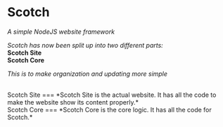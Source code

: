 Scotch
===
*A simple NodeJS website framework*

*Scotch has now been split up into two different parts:*  
**Scotch Site**  
**Scotch Core**  

*This is to make organization and updating more simple*

<br>
Scotch Site
===
*Scotch Site is the actual website. It has all the code to make the website show its content properly.*

<br>
Scotch Core
===
*Scotch Core is the core logic. It has all the code for Scotch.* 
